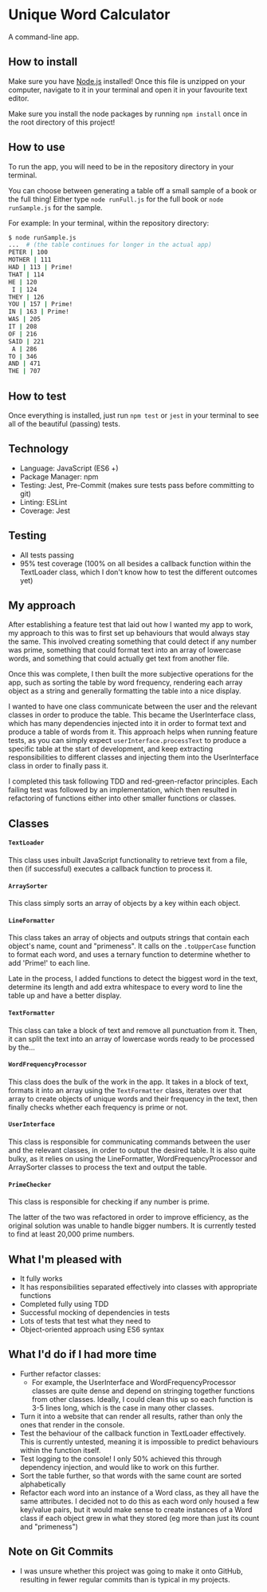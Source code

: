 # Unique Word Calculator

A command-line app.

## How to install

Make sure you have [Node.js](https://nodejs.org/en/) installed! Once this file
is unzipped on your computer, navigate to it in your terminal and open it in
your favourite text editor.

Make sure you install the node packages by running `npm install` once in the
root directory of this project!

## How to use

To run the app, you will need to be in the repository directory in your
terminal.

You can choose between generating a table off a small sample of a book or the
full thing! Either type `node runFull.js` for the full book or `node
runSample.js` for the sample.

For example: In your terminal, within the repository directory:

```bash
$ node runSample.js
...  # (the table continues for longer in the actual app)
PETER | 100
MOTHER | 111
HAD | 113 | Prime!
THAT | 114
HE | 120
 I | 124
THEY | 126
YOU | 157 | Prime!
IN | 163 | Prime!
WAS | 205
IT | 208
OF | 216
SAID | 221
 A | 286
TO | 346
AND | 471
THE | 707
```

## How to test

Once everything is installed, just run `npm test` or `jest` in your terminal to
see all of the beautiful (passing) tests.

## Technology

* Language: JavaScript (ES6 +)
* Package Manager: npm
* Testing: Jest, Pre-Commit (makes sure tests pass before committing to git)
* Linting: ESLint
* Coverage: Jest

## Testing

* All tests passing
* 95% test coverage (100% on all besides a callback function within the
  TextLoader class, which I don't know how to test the different outcomes yet)

## My approach

After establishing a feature test that laid out how I wanted my app to work, my
approach to this was to first set up behaviours that would always stay the same.
This involved creating something that could detect if any number was prime,
something that could format text into an array of lowercase words, and something
that could actually get text from another file.

Once this was complete, I then built the more subjective operations for the app,
such as sorting the table by word frequency, rendering each array object as a
string and generally formatting the table into a nice display.

I wanted to have one class communicate between the user and the relevant classes
in order to produce the table. This became the UserInterface class, which has
many dependencies injected into it in order to format text and produce a table
of words from it. This approach helps when running feature tests, as you can
simply expect `userInterface.processText` to produce a specific table at the
start of development, and keep extracting responsibilities to different classes
and injecting them into the UserInterface class in order to finally pass it.

I completed this task following TDD and red-green-refactor principles. Each
failing test was followed by an implementation, which then resulted in
refactoring of functions either into other smaller functions or classes.

## Classes

#### `TextLoader`

This class uses inbuilt JavaScript functionality to retrieve text from a file,
then (if successful) executes a callback function to process it.

#### `ArraySorter`

This class simply sorts an array of objects by a key within each object.

#### `LineFormatter`

This class takes an array of objects and outputs strings that contain each
object's name, count and "primeness". It calls on the `.toUpperCase` function to
format each word, and uses a ternary function to determine whether to add
'Prime!' to each line.

Late in the process, I added functions to detect the biggest word in the text,
determine its length and add extra whitespace to every word to line the table up
and have a better display.

#### `TextFormatter`

This class can take a block of text and remove all punctuation from it. Then, it
can split the text into an array of lowercase words ready to be processed by
the...

#### `WordFrequencyProcessor`

This class does the bulk of the work in the app. It takes in a block of text,
formats it into an array using the `TextFormatter` class, iterates over that
array to create objects of unique words and their frequency in the text, then
finally checks whether each frequency is prime or not.

#### `UserInterface`

This class is responsible for communicating commands between the user and the
relevant classes, in order to output the desired table. It is also quite bulky,
as it relies on using the LineFormatter, WordFrequencyProcessor and ArraySorter
classes to process the text and output the table.

#### `PrimeChecker`

This class is responsible for checking if any number is prime.

The latter of the two was refactored in order to improve efficiency, as the
original solution was unable to handle bigger numbers. It is currently tested to
find at least 20,000 prime numbers.

## What I'm pleased with

* It fully works
* It has responsibilities separated effectively into classes with appropriate
  functions
* Completed fully using TDD
* Successful mocking of dependencies in tests
* Lots of tests that test what they need to
* Object-oriented approach using ES6 syntax

## What I'd do if I had more time

* Further refactor classes:
  * For example, the UserInterface and WordFrequencyProcessor classes are quite
    dense and depend on stringing together functions from other classes.
    Ideally, I could clean this up so each function is 3-5 lines long, which is
    the case in many other classes.
* Turn it into a website that can render all results, rather than only the ones
  that render in the console.
* Test the behaviour of the callback function in TextLoader effectively. This is
  currently untested, meaning it is impossible to predict behaviours within the
  function itself.
* Test logging to the console! I only 50% achieved this through dependency
  injection, and would like to work on this further.
* Sort the table further, so that words with the same count are sorted
  alphabetically
* Refactor each word into an instance of a Word class, as they all have the same
  attributes. I decided not to do this as each word only housed a few key/value
  pairs, but it would make sense to create instances of a Word class if each
  object grew in what they stored (eg more than just its count and "primeness")

## Note on Git Commits

* I was unsure whether this project was going to make it onto GitHub, resulting
  in fewer regular commits than is typical in my projects.
